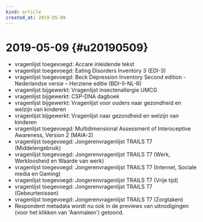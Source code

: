 ```yaml
---
kind: article
created_at: 2019-05-09
---
```


# 2019-05-09 {#u20190509}

* vragenlijst toegevoegd: Accare inleidende tekst
* vragenlijst toegevoegd: Eating Disorders Inventory 3 (EDI-3)
* vragenlijst toegevoegd: Beck Depression Inventory Second edition - Nederlandse versie – Herziene editie (BDI-II-NL-R)
* vragenlijst bijgewerkt: Vragenlijst insectenallergie UMCG
* vragenlijst bijgewerkt: CSP-DNA dagboek
* vragenlijst bijgewerkt: Vragenlijst voor ouders naar gezondheid en welzijn van kinderen
* vragenlijst bijgewerkt: Vragenlijst naar gezondheid en welzijn van kinderen
* vragenlijst toegevoegd: Multidimensional Assessment of Interoceptive Awareness, Version 2 (MAIA-2)
* vragenlijst toegevoegd: Jongerenvragenlijst TRAILS T7 (Middelengebruik)
* vragenlijst toegevoegd: Jongerenvragenlijst TRAILS T7 (Werk, Werkloosheid en Waarde van werk)
* vragenlijst toegevoegd: Jongerenvragenlijst TRAILS T7 (Internet, Sociale media en Gaming)
* vragenlijst toegevoegd: Jongerenvragenlijst TRAILS T7 (Vrije tijd)
* vragenlijst toegevoegd: Jongerenvragenlijst TRAILS T7 (Gebeurtenissen)
* vragenlijst toegevoegd: Jongerenvragenlijst TRAILS T7 (Zorgtaken)
* Respondent metadata wordt nu ook in de previews van uitnodigingen (voor het klikken van 'Aanmaken') getoond.

